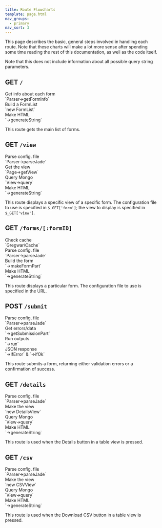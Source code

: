 ```yaml
---
title: Route Flowcharts
template: page.html
nav_groups:
  - primary
nav_sort: 3
---
```


This page describes the basic, general steps involved in handling each route. Note that these charts will make a lot more sense after spending some time reading the rest of this documentation, as well as the code itself.

Note that this does not include information about all possible query string parameters.

## GET `/`

<div class="ui small steps">
  <div class="step">
    <i class="info icon"></i>
    <div class="content">
      <div class="title">Get info about each form</div>
      <div class="description">`Parser->getFormInfo`</div>
    </div>
  </div>
  <div class="step">
    <i class="list layout icon"></i>
    <div class="content">
      <div class="title">Build a FormList</div>
      <div class="description">`new FormList`</div>
    </div>
  </div>
  <div class="step">
    <i class="code outline icon"></i>
    <div class="content">
      <div class="title">Make HTML</div>
      <div class="description">`->generateString`</div>
    </div>
  </div>
</div>

This route gets the main list of forms.

## GET `/view`

<div class="ui small steps">
  <div class="step">
    <i class="file text outline icon"></i>
    <div class="content">
      <div class="title">Parse config. file</div>
      <div class="description">`Parser->parseJade`</div>
    </div>
  </div>
  <div class="step">
    <i class="unhide icon"></i>
    <div class="content">
      <div class="title">Get the view</div>
      <div class="description">`Page->getView`</div>
    </div>
  </div>
  <div class="step">
    <i class="database icon"></i>
    <div class="content">
      <div class="title">Query Mongo</div>
      <div class="description">`View->query`</div>
    </div>
  </div>
  <div class="step">
    <i class="code outline icon"></i>
    <div class="content">
      <div class="title">Make HTML</div>
      <div class="description">`->generateString`</div>
    </div>
  </div>
</div>

This route displays a specific view of a specific form. The configuration file to use is specified in `$_GET['form']`; the view to display is specified in `$_GET['view']`.

## GET `/forms/[:formID]`

<div class="ui small steps">
  <div class="step">
    <i class="folder icon"></i>
    <div class="content">
      <div class="title">Check cache</div>
      <div class="description">`Gregwar\Cache`</div>
    </div>
  </div>
  <div class="step">
    <i class="file text outline icon"></i>
    <div class="content">
      <div class="title">Parse config. file</div>
      <div class="description">`Parser->parseJade`</div>
    </div>
  </div>
  <div class="step">
    <i class="sitemap icon"></i>
    <div class="content">
      <div class="title">Build the form</div>
      <div class="description">`->makeFormPart`</div>
    </div>
  </div>
  <div class="step">
    <i class="code outline icon"></i>
    <div class="content">
      <div class="title">Make HTML</div>
      <div class="description">`->generateString`</div>
    </div>
  </div>
</div>

This route displays a particular form. The configuration file to use is specified in the URL.

## POST `/submit`

<div class="ui small steps">
  <div class="step">
    <i class="file text outline icon"></i>
    <div class="content">
      <div class="title">Parse config. file</div>
      <div class="description">`Parser->parseJade`</div>
    </div>
  </div>
  <div class="step">
    <i class="flag icon"></i>
    <div class="content">
      <div class="title">Get errors/data</div>
      <div class="description">`->getSubmissionPart`</div>
    </div>
  </div>
  <div class="step">
    <i class="save icon"></i>
    <div class="content">
      <div class="title">Run outputs</div>
      <div class="description">`->run`</div>
    </div>
  </div>
  <div class="step">
    <i class="send icon"></i>
    <div class="content">
      <div class="title">JSON response</div>
      <div class="description">`->ifError` & `->ifOk`</div>
    </div>
  </div>
</div>

This route submits a form, returning either validation errors or a confirmation of success.

## GET `/details`

<div class="ui small steps">
  <div class="step">
    <i class="file text outline icon"></i>
    <div class="content">
      <div class="title">Parse config. file</div>
      <div class="description">`Parser->parseJade`</div>
    </div>
  </div>
  <div class="step">
    <i class="unhide icon"></i>
    <div class="content">
      <div class="title">Make the view</div>
      <div class="description">`new DetailsView`</div>
    </div>
  </div>
  <div class="step">
    <i class="database icon"></i>
    <div class="content">
      <div class="title">Query Mongo</div>
      <div class="description">`View->query`</div>
    </div>
  </div>
  <div class="step">
    <i class="code outline icon"></i>
    <div class="content">
      <div class="title">Make HTML</div>
      <div class="description">`->generateString`</div>
    </div>
  </div>
</div>


This route is used when the Details button in a table view is pressed.

## GET `/csv`

<div class="ui small steps">
  <div class="step">
    <i class="file text outline icon"></i>
    <div class="content">
      <div class="title">Parse config. file</div>
      <div class="description">`Parser->parseJade`</div>
    </div>
  </div>
  <div class="step">
    <i class="unhide icon"></i>
    <div class="content">
      <div class="title">Make the view</div>
      <div class="description">`new CSVView`</div>
    </div>
  </div>
  <div class="step">
    <i class="database icon"></i>
    <div class="content">
      <div class="title">Query Mongo</div>
      <div class="description">`View->query`</div>
    </div>
  </div>
  <div class="step">
    <i class="code outline icon"></i>
    <div class="content">
      <div class="title">Make HTML</div>
      <div class="description">`->generateString`</div>
    </div>
  </div>
</div>

This route is used when the Download CSV button in a table view is pressed.
